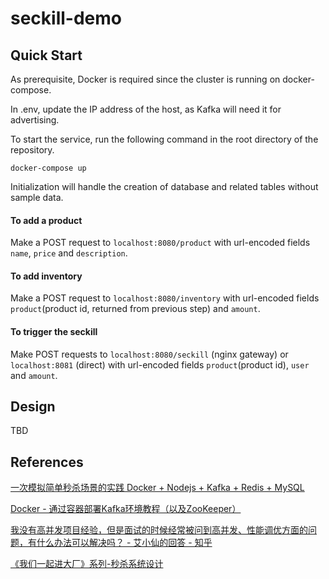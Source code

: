 # seckill-demo

## Quick Start
As prerequisite, Docker is required since the cluster is running on docker-compose.

In .env, update the IP address of the host, as Kafka will need it for advertising.

To start the service, run the following command in the root directory of the repository.

```
docker-compose up
```

Initialization will handle the creation of database and related tables without sample data.

#### To add a product
Make a POST request to `localhost:8080/product` with url-encoded fields `name`, `price` and `description`.

#### To add inventory
Make a POST request to `localhost:8080/inventory` with url-encoded fields `product`(product id, returned from previous step) and `amount`.

#### To trigger the seckill
Make POST requests to `localhost:8080/seckill` (nginx gateway) or `localhost:8081` (direct) with url-encoded fields `product`(product id), `user` and `amount`.


## Design
TBD

## References

[一次模拟简单秒杀场景的实践 Docker + Nodejs + Kafka + Redis + MySQL](https://www.jianshu.com/p/c18e61d0726c)

[Docker - 通过容器部署Kafka环境教程（以及ZooKeeper）](https://www.hangge.com/blog/cache/detail_2791.html)

[我没有高并发项目经验，但是面试的时候经常被问到高并发、性能调优方面的问题，有什么办法可以解决吗？ - 艾小仙的回答 - 知乎](https://www.zhihu.com/question/421237964/answer/1699066805)

[《我们一起进大厂》系列-秒杀系统设计](https://juejin.cn/post/6844903999083151374)
